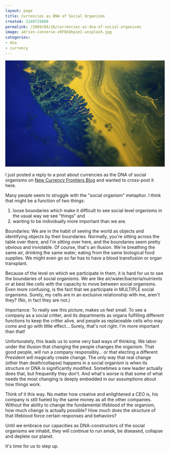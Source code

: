 ```yaml
---
layout: page
title: Currencies as DNA of Social Organisms
created: 1240725600
permalink: /2009/04/26/currencies-as-dna-of-social-organisms
image: adrien-converse-z0FbhQhpimI-unsplash.jpg
categories:
- dna
- currency
---
```

![](../images/adrien-converse-z0FbhQhpimI-unsplash.jpg)

I just posted a reply to a post about currencies as the DNA of social organisms on <a href="http://blog.newcurrencyfrontiers.com/">New Currency Frontiers Blog</a> and wanted to cross-post it here.

Many people seem to struggle with the "social organism" metaphor. I think that might be a function of two things:

1. loose boundaries which make it difficult to see social level organisms in the usual way we see "things" and
2. wanting to be individually more important than we are.

Boundaries: We are in the habit of seeing the world as objects and identifying objects by their boundaries. Normally, you're sitting across the table over there, and I'm sitting over here, and the boundaries seem pretty obvious and inviolable. Of course, that's an illusion. We're breathing the same air, drinking the same water, eating from the same biological food supplies. We might even go so far has to have a blood transfusion or organ transplant.

Because of the level on which we participate in them, it is hard for us to see the boundaries of social organisms. We are like air/water/bacteria/nutrients or at best like cells with the capacity to move between social organisms. Even more confusing, is the fact that we participate in MULTIPLE social organisms. Surely, my cells are in an exclusive relationship with me, aren't they? (No, in fact they are not.)

Importance: To really see this picture, makes us feel small. To see a company as a social critter, and its departments as organs fulfilling different functions to keep the critter alive, and people as replaceable cells who may come and go with little effect… Surely, that's not right. I'm more important than that!

Unfortunately, this leads us to some very bad ways of thinking. We labor under the illusion that changing the people changes the organism. That good people, will run a company responsibly… or that electing a different President will magically create change.
The only way that real change (other than death/collapse) happens in a social organism is when its structure or DNA is significantly modified. Sometimes a new leader actually does that, but frequently they don't. And what's worse is that some of what needs the most changing is deeply embedded in our assumptions about how things work.

Think of it this way. No matter how creative and enlightened a CEO is, his company is still fueled by the same money as all the other companies. Without the ability to change the fundamental lifeblood of the organism, how much change is actually possible? How much does the structure of that lifeblood force certain responses and behaviors?

Until we embrace our capacities as DNA-constructors of the social organisms we inhabit, they will continue to run amok, be diseased, collapse and deplete our planet.

It's time for us to step up.
